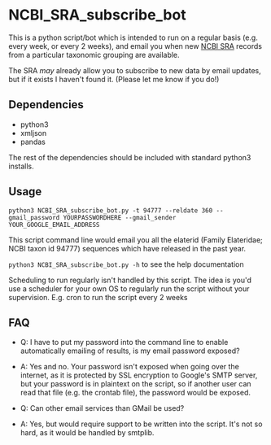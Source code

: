 # NCBI_SRA_subscribe_bot
This is a python script/bot which is intended to run on a regular basis (e.g. every week, or every 2 weeks), and email you when new [NCBI SRA](https://www.ncbi.nlm.nih.gov/sra) records from a particular taxonomic grouping are available.  

The SRA *may* already allow you to subscribe to new data by email updates, but if it exists I haven't found it. (Please let me know if you do!)


## Dependencies

 * python3
 * xmljson
 * pandas

 The rest of the dependencies should be included with standard python3 installs.

 
## Usage 

`python3 NCBI_SRA_subscribe_bot.py -t 94777 --reldate 360 --gmail_password YOURPASSWORDHERE --gmail_sender YOUR_GOOGLE_EMAIL_ADDRESS`

This script command line would email you all the elaterid (Family Elateridae; NCBI taxon id 94777) sequences which have released in the past year.

`python3 NCBI_SRA_subscribe_bot.py -h` to see the help documentation

Scheduling to run regularly isn't handled by this script. The idea is you'd use a scheduler for your own OS to regularly run the script without your supervision.  E.g. cron to run the script every 2 weeks 

## FAQ
 * Q: I have to put my password into the command line to enable automatically emailing of results, is my email password exposed?
 * A: Yes and no.  Your password isn't exposed when going over the internet, as it is protected by SSL encryption to Google's SMTP server, but your password is in plaintext on the script, so if another user can read that file (e.g. the crontab file), the password would be exposed.

 * Q: Can other email services than GMail be used?
 * A: Yes, but would require support to be written into the script. It's not so hard, as it would be handled by smtplib.
